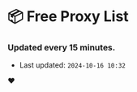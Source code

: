 # :package: Free Proxy List
### Updated every 15 minutes.

- Last updated: `2024-10-16 10:32`

:heart:

